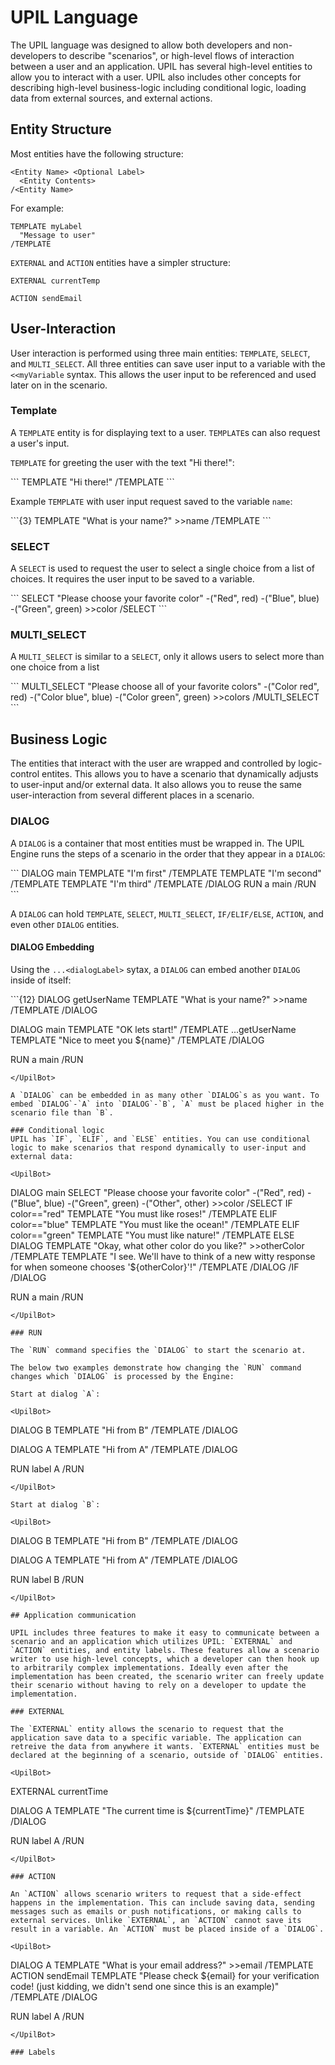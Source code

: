 # UPIL Language

The UPIL language was designed to allow both developers and non-developers to describe "scenarios", or high-level flows of interaction between a user and an application. UPIL has several high-level entities to allow you to interact with a user. UPIL also includes other concepts for describing high-level business-logic including conditional logic, loading data from external sources, and external actions.

## Entity Structure

Most entities have the following structure:

```
<Entity Name> <Optional Label>
  <Entity Contents>
/<Entity Name>
```
For example:
```
TEMPLATE myLabel
  "Message to user"
/TEMPLATE
```

`EXTERNAL` and `ACTION` entities have a simpler structure:
```
EXTERNAL currentTemp
```
```
ACTION sendEmail
```

## User-Interaction

User interaction is performed using three main entities: `TEMPLATE`, `SELECT`, and `MULTI_SELECT`. All three entities can save user input to a variable with the `<<myVariable` syntax. This allows the user input to be referenced and used later on in the scenario.

### Template
A `TEMPLATE` entity is for displaying text to a user. `TEMPLATE`s can also request a user's input.

`TEMPLATE` for greeting the user with the text "Hi there!":

<UpilBot simple>
```
TEMPLATE
  "Hi there!"
/TEMPLATE
```
</UpilBot>

Example `TEMPLATE` with user input request saved to the variable `name`:

<UpilBot simple>
```{3}
TEMPLATE
  "What is your name?"
  >>name
/TEMPLATE
```
</UpilBot>

### SELECT
A `SELECT` is used to request the user to select a single choice from a list of choices. It requires the user input to be saved to a variable.

<UpilBot simple>
```
SELECT
 "Please choose your favorite color"
  -("Red", red)
  -("Blue", blue)
  -("Green", green)
  >>color
/SELECT
```
</UpilBot>

### MULTI_SELECT
A `MULTI_SELECT` is similar to a `SELECT`, only it allows users to select more than one choice from a list

<UpilBot simple>
```
MULTI_SELECT
 "Please choose all of your favorite colors"
  -("Color red", red)
  -("Color blue", blue)
  -("Color green", green)
  >>colors
/MULTI_SELECT
```
</UpilBot>

## Business Logic 
The entities that interact with the user are wrapped and controlled by logic-control entites. This allows you to have a scenario that dynamically adjusts to user-input and/or external data. It also allows you to reuse the same user-interaction from several different places in a scenario.

### DIALOG

A `DIALOG` is a container that most entities must be wrapped in. The UPIL Engine runs the steps of a scenario in the order that they appear in a `DIALOG`:

<UpilBot>
```
DIALOG main
  TEMPLATE
    "I'm first"
  /TEMPLATE
  TEMPLATE
    "I'm second"
  /TEMPLATE
  TEMPLATE
    "I'm third"
  /TEMPLATE
/DIALOG
RUN a
  main
/RUN
```
</UpilBot>

A `DIALOG` can hold `TEMPLATE`, `SELECT`, `MULTI_SELECT`, `IF/ELIF/ELSE`, `ACTION`, and even other `DIALOG` entities. 

#### DIALOG Embedding
Using the `...<dialogLabel>` sytax, a `DIALOG` can embed another `DIALOG` inside of itself:

<UpilBot>
```{12}
DIALOG getUserName
  TEMPLATE
    "What is your name?"
    >>name
  /TEMPLATE
/DIALOG

DIALOG main
  TEMPLATE
    "OK lets start!"
  /TEMPLATE
  ...getUserName
  TEMPLATE
    "Nice to meet you ${name}"
  /TEMPLATE
/DIALOG

RUN a
  main
/RUN
```
</UpilBot>

A `DIALOG` can be embedded in as many other `DIALOG`s as you want. To embed `DIALOG`-`A` into `DIALOG`-`B`, `A` must be placed higher in the scenario file than `B`. 

### Conditional logic
UPIL has `IF`, `ELIF`, and `ELSE` entities. You can use conditional logic to make scenarios that respond dynamically to user-input and external data:

<UpilBot>
```
DIALOG main
  SELECT
    "Please choose your favorite color"
    -("Red", red)
    -("Blue", blue)
    -("Green", green)
    -("Other", other)
    >>color
  /SELECT
  IF color=="red"
    TEMPLATE
      "You must like roses!"
    /TEMPLATE
  ELIF color=="blue"
    TEMPLATE
      "You must like the ocean!"
    /TEMPLATE
  ELIF color=="green"
    TEMPLATE
      "You must like nature!"
    /TEMPLATE
  ELSE
    DIALOG
      TEMPLATE
        "Okay, what other color do you like?"
        >>otherColor
      /TEMPLATE
      TEMPLATE
        "I see. We'll have to think of a new witty response for when someone chooses '${otherColor}'!"
      /TEMPLATE
    /DIALOG
  /IF
/DIALOG

RUN a
  main
/RUN
```
</UpilBot>

### RUN

The `RUN` command specifies the `DIALOG` to start the scenario at.

The below two examples demonstrate how changing the `RUN` command changes which `DIALOG` is processed by the Engine:

Start at dialog `A`:

<UpilBot>
```
DIALOG B
  TEMPLATE
    "Hi from B"
  /TEMPLATE
/DIALOG

DIALOG A
  TEMPLATE
    "Hi from A"
  /TEMPLATE
/DIALOG

RUN label
  A
/RUN
```
</UpilBot>

Start at dialog `B`:

<UpilBot>
```
DIALOG B
  TEMPLATE
    "Hi from B"
  /TEMPLATE
/DIALOG

DIALOG A
  TEMPLATE
    "Hi from A"
  /TEMPLATE
/DIALOG

RUN label
  B
/RUN
```
</UpilBot>

## Application communication

UPIL includes three features to make it easy to communicate between a scenario and an application which utilizes UPIL: `EXTERNAL` and `ACTION` entities, and entity labels. These features allow a scenario writer to use high-level concepts, which a developer can then hook up to arbitrarily complex implementations. Ideally even after the implementation has been created, the scenario writer can freely update their scenario without having to rely on a developer to update the implementation. 

### EXTERNAL

The `EXTERNAL` entity allows the scenario to request that the application save data to a specific variable. The application can retreive the data from anywhere it wants. `EXTERNAL` entities must be declared at the beginning of a scenario, outside of `DIALOG` entities.

<UpilBot>
```
EXTERNAL currentTime

DIALOG A
  TEMPLATE
    "The current time is ${currentTime}"
  /TEMPLATE
/DIALOG

RUN label
  A
/RUN
```
</UpilBot>

### ACTION

An `ACTION` allows scenario writers to request that a side-effect happens in the implementation. This can include saving data, sending messages such as emails or push notifications, or making calls to external services. Unlike `EXTERNAL`, an `ACTION` cannot save its result in a variable. An `ACTION` must be placed inside of a `DIALOG`.

<UpilBot>
```
DIALOG A
  TEMPLATE
    "What is your email address?"
    >>email
  /TEMPLATE
  ACTION sendEmail
  TEMPLATE
    "Please check ${email} for your verification code!
    (just kidding, we didn't send one since this is an example)"
  /TEMPLATE
/DIALOG

RUN label
  A
/RUN
```
</UpilBot>

### Labels



